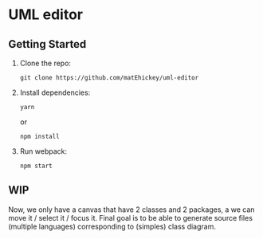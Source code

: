 # UML editor

## Getting Started

1.  Clone the repo:

        git clone https://github.com/matEhickey/uml-editor

2.  Install dependencies:

        yarn

    or

        npm install

3.  Run webpack:

        npm start

## WIP
Now, we only have a canvas that have 2 classes and 2 packages, a we can move it / select it / focus it.
Final goal is to be able to generate source files (multiple languages) corresponding to (simples) class diagram.
